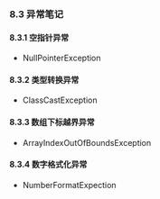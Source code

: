 ### 8.3 异常笔记

#### 8.3.1 空指针异常

* NullPointerException

#### 8.3.2 类型转换异常

* ClassCastException

#### 8.3.3 数组下标越界异常

* ArrayIndexOutOfBoundsException

#### 8.3.4 数字格式化异常

*  NumberFormatExpection

  